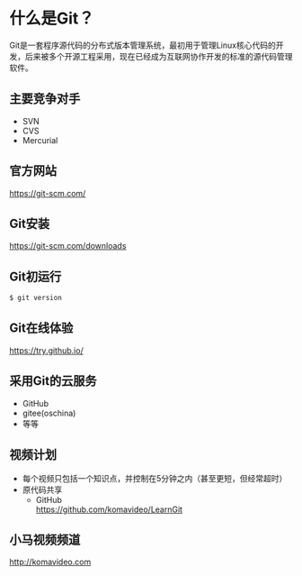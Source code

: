 什么是Git？
==========

Git是一套程序源代码的分布式版本管理系统，最初用于管理Linux核心代码的开发，后来被多个开源工程采用，现在已经成为互联网协作开发的标准的源代码管理软件。

## 主要竞争对手

+ SVN
+ CVS
+ Mercurial

## 官方网站

https://git-scm.com/

## Git安装

https://git-scm.com/downloads

## Git初运行

~~~bash
$ git version
~~~

## Git在线体验

https://try.github.io/

## 采用Git的云服务

+ GitHub
+ gitee(oschina)
+ 等等

## 视频计划
* 每个视频只包括一个知识点，并控制在5分钟之内（甚至更短，但经常超时）
* 原代码共享
  - GitHub  
    https://github.com/komavideo/LearnGit

## 小马视频频道

http://komavideo.com
